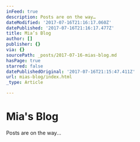 ```yaml
---
inFeed: true
description: Posts are on the way…
dateModified: '2017-07-16T21:16:17.060Z'
datePublished: '2017-07-16T21:16:17.477Z'
title: Mia’s Blog
author: []
publisher: {}
via: {}
sourcePath: _posts/2017-07-16-mias-blog.md
hasPage: true
starred: false
datePublishedOriginal: '2017-07-16T21:15:47.411Z'
url: mias-blog/index.html
_type: Article

---
```

# Mia's Blog

Posts are on the way...